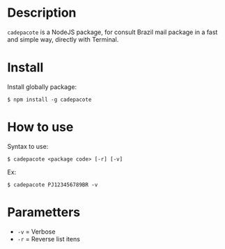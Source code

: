 # Description

`cadepacote` is a NodeJS package, for consult Brazil mail package in a fast and simple way, directly with Terminal.

# Install

Install globally package:

```
$ npm install -g cadepacote
```

# How to use

Syntax to use:

```
$ cadepacote <package code> [-r] [-v]
```

Ex:

```
$ cadepacote PJ123456789BR -v
```

# Parametters

- `-v` = Verbose
- `-r` = Reverse list itens